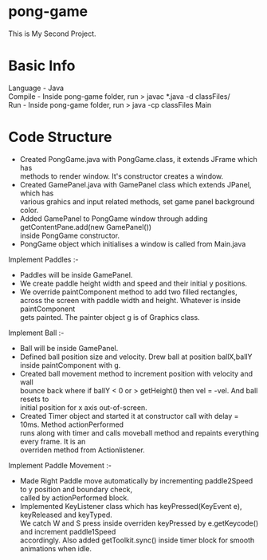 # pong-game
This is My Second Project. 

# Basic Info
Language - Java <br>
Compile - Inside pong-game folder, run > javac *.java -d classFiles/ <br>
Run - Inside pong-game folder, run > java -cp classFiles Main

# Code Structure 
- Created PongGame.java with PongGame.class, it extends JFrame which has <br> 
methods to render window. It's constructor creates a window. <br>
- Created GamePanel.java with GamePanel class which extends JPanel, which has <br>
various grahics and input related methods, set game panel background color. 
- Added GamePanel to PongGame window through adding getContentPane.add(new GamePanel()) <br>
inside PongGame constructor.
- PongGame object which initialises a window is called from Main.java <br>

Implement Paddles :- <br>
- Paddles will be inside GamePanel. <br>
- We create paddle height width and speed and their initial y positions. <br>
- We override paintComponent method to add two filled rectangles, <br>
across the screen with paddle width and height. Whatever is inside paintComponent <br>
gets painted. The painter object g is of Graphics class.

Implement Ball :- <br>
- Ball will be inside GamePanel. <br>
- Defined ball position size and velocity. Drew ball at position ballX,ballY <br>
inside paintComponent with g. <br>
- Created ball movement method to increment position with velocity and wall <br>
bounce back where if ballY < 0 or > getHeight() then vel = -vel. And ball resets to <br>
initial position for x axis out-of-screen. <br>
- Created Timer object and started it at constructor call with delay = 10ms. Method actionPerformed <br>
runs along with timer and calls moveball method and repaints everything every frame. It is an <br>
overriden method from Actionlistener.

Implement Paddle Movement :- <br>
- Made Right Paddle move automatically by incrementing paddle2Speed to y position and boundary check, <br>
called by actionPerformed block. <br>
- Implemented KeyListener class which has keyPressed(KeyEvent e), keyReleased and keyTyped. <br>
We catch W and S press inside overriden keyPressed by e.getKeycode() and increment paddle1Speed <br>
accordingly. Also added getToolkit.sync() inside timer block for smooth animations when idle. 